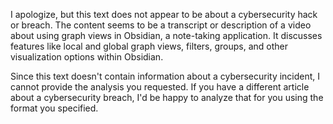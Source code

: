 I apologize, but this text does not appear to be about a cybersecurity hack or breach. The content seems to be a transcript or description of a video about using graph views in Obsidian, a note-taking application. It discusses features like local and global graph views, filters, groups, and other visualization options within Obsidian. 

Since this text doesn't contain information about a cybersecurity incident, I cannot provide the analysis you requested. If you have a different article about a cybersecurity breach, I'd be happy to analyze that for you using the format you specified.
